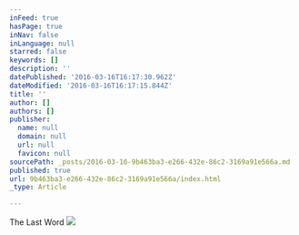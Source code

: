 ```yaml
---
inFeed: true
hasPage: true
inNav: false
inLanguage: null
starred: false
keywords: []
description: ''
datePublished: '2016-03-16T16:17:30.962Z'
dateModified: '2016-03-16T16:17:15.844Z'
title: ''
author: []
authors: []
publisher:
  name: null
  domain: null
  url: null
  favicon: null
sourcePath: _posts/2016-03-16-9b463ba3-e266-432e-86c2-3169a91e566a.md
published: true
url: 9b463ba3-e266-432e-86c2-3169a91e566a/index.html
_type: Article

---
```

The Last Word
![](https://the-grid-user-content.s3-us-west-2.amazonaws.com/1af25ec6-10e9-4270-b1eb-d9249feb65c0.jpg)